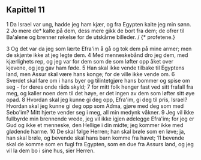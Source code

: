 ## Kapittel 11

1 Da Israel var ung, hadde jeg ham kjær, og fra Egypten kalte jeg min sønn.
2 Jo mere de* kalte på dem, dess mere gikk de bort fra dem; de ofrer til Ba'alene og brenner røkelse for de utskårne billeder. / {* profetene.}

3 Og det var da jeg som lærte Efra'im å gå og tok dem på mine armer; men de skjønte ikke at jeg legte dem.
4 Med menneskebånd dro jeg dem, med kjærlighets rep, og jeg var for dem som de som løfter opp åket over kjevene, og jeg gav ham føde.
5 Han skal ikke vende tilbake til Egyptens land, men Assur skal være hans konge; for de ville ikke vende om.
6 Sverdet skal fare om i hans byer og tilintetgjøre hans bommer og spise om seg - for deres onde råds skyld;
7 for mitt folk henger fast ved sitt frafall fra meg, og kaller noen dem til det høye, er det ingen av dem som løfter sitt øye opad.
8 Hvordan skal jeg kunne gi deg opp, Efra'im, gi deg til pris, Israel? Hvordan skal jeg kunne gi deg opp som Adma, gjøre med deg som med Sebo'im? Mitt hjerte vender seg i meg, all min medynk våkner.
9 Jeg vil ikke fullbyrde min brennende vrede, jeg vil ikke igjen ødelegge Efra'im; for jeg er Gud og ikke et menneske, den Hellige i din midte; jeg kommer ikke med glødende harme.
10 De skal følge Herren; han skal brøle som en løve; ja, han skal brøle, og bevende skal hans barn komme fra havet;
11 bevende skal de komme som en fugl fra Egypten, som en due fra Assurs land, og jeg vil la dem bo i sine hus, sier Herren.

